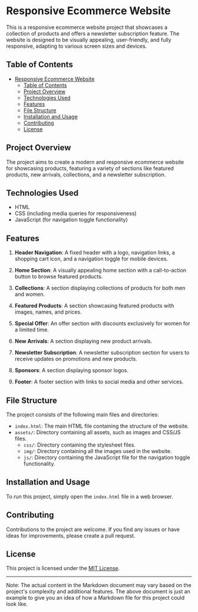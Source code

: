 # Responsive Ecommerce Website

This is a responsive ecommerce website project that showcases a collection of products and offers a newsletter subscription feature. The website is designed to be visually appealing, user-friendly, and fully responsive, adapting to various screen sizes and devices.

## Table of Contents
- [Responsive Ecommerce Website](#responsive-ecommerce-website)
  - [Table of Contents](#table-of-contents)
  - [Project Overview](#project-overview)
  - [Technologies Used](#technologies-used)
  - [Features](#features)
  - [File Structure](#file-structure)
  - [Installation and Usage](#installation-and-usage)
  - [Contributing](#contributing)
  - [License](#license)

## Project Overview
The project aims to create a modern and responsive ecommerce website for showcasing products, featuring a variety of sections like featured products, new arrivals, collections, and a newsletter subscription.

## Technologies Used
- HTML
- CSS (including media queries for responsiveness)
- JavaScript (for navigation toggle functionality)

## Features
1. **Header Navigation**: A fixed header with a logo, navigation links, a shopping cart icon, and a navigation toggle for mobile devices.

2. **Home Section**: A visually appealing home section with a call-to-action button to browse featured products.

3. **Collections**: A section displaying collections of products for both men and women.

4. **Featured Products**: A section showcasing featured products with images, names, and prices.

5. **Special Offer**: An offer section with discounts exclusively for women for a limited time.

6. **New Arrivals**: A section displaying new product arrivals.

7. **Newsletter Subscription**: A newsletter subscription section for users to receive updates on promotions and new products.

8. **Sponsors**: A section displaying sponsor logos.

9. **Footer**: A footer section with links to social media and other services.

## File Structure
The project consists of the following main files and directories:
- `index.html`: The main HTML file containing the structure of the website.
- `assets/`: Directory containing all assets, such as images and CSS/JS files.
  - `css/`: Directory containing the stylesheet files.
  - `img/`: Directory containing all the images used in the website.
  - `js/`: Directory containing the JavaScript file for the navigation toggle functionality.

## Installation and Usage
To run this project, simply open the `index.html` file in a web browser.

## Contributing
Contributions to the project are welcome. If you find any issues or have ideas for improvements, please create a pull request.

## License
This project is licensed under the [MIT License](LICENSE).

---
Note: The actual content in the Markdown document may vary based on the project's complexity and additional features. The above document is just an example to give you an idea of how a Markdown file for this project could look like.